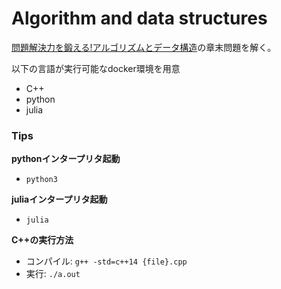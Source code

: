 # Algorithm and data structures

[問題解決力を鍛える!アルゴリズムとデータ構造](https://www.amazon.co.jp/dp/4065128447)の章末問題を解く。



以下の言語が実行可能なdocker環境を用意
- C++
- python
- julia



### Tips

**pythonインタープリタ起動**
- `python3`

**juliaインタープリタ起動**
- `julia`


**C++の実行方法**

- コンパイル: `g++ -std=c++14 {file}.cpp`
- 実行: `./a.out`
